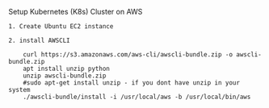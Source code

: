 Setup Kubernetes (K8s) Cluster on AWS

    1. Create Ubuntu EC2 instance
    
    2. install AWSCLI
        
        curl https://s3.amazonaws.com/aws-cli/awscli-bundle.zip -o awscli-bundle.zip
        apt install unzip python
        unzip awscli-bundle.zip
        #sudo apt-get install unzip - if you dont have unzip in your system
        ./awscli-bundle/install -i /usr/local/aws -b /usr/local/bin/aws
